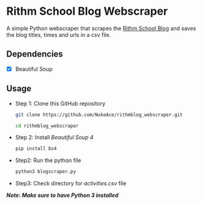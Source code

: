 # Rithm School Blog Webscraper
A simple Python webscraper that scrapes the [Rithm School Blog](https://www.rithmschool.com/blog) and saves the blog titles, times and urls in a csv file.

## Dependencies
- [x] Beautiful Soup

## Usage
- Step 1: Clone this GitHub repository
  ```bash
  git clone https://github.com/NukeAce/rithmblog_webscraper.git
  
  cd rithmblog_webscraper
  ```

- Step 2: Install *Beautiful Soup 4*   
  ```bash
  pip install bs4
  ```
- Step2: Run the python file
  ```bash
  python3 blogscraper.py
  ```
- Step3: Check directory for *activities.csv* file


***Note: Make sure to have Python 3 installed***
